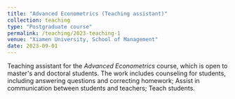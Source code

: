 ```yaml
---
title: "Advanced Econometrics (Teaching assistant)"
collection: teaching
type: "Postgraduate course"
permalink: /teaching/2023-teaching-1
venue: "Xiamen University, School of Management"
date: 2023-09-01
---
```


Teaching assistant for the *Advanced Econometrics* course, which is open to master's and doctoral students. The work includes counseling for students, including answering questions and correcting homework; Assist in communication between students and teachers; Teach students.

